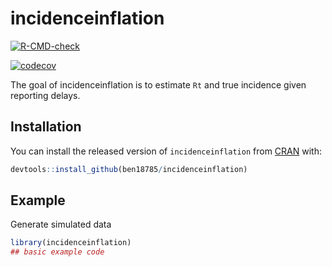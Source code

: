 
<!-- README.md is generated from README.Rmd. Please edit that file -->

# incidenceinflation

<!-- badges: start -->

[![R-CMD-check](https://github.com/ben18785/incidenceinflation/workflows/R-CMD-check/badge.svg)](https://github.com/ben18785/incidenceinflation/actions)

[![codecov](https://codecov.io/gh/ben18785/incidenceinflation/branch/master/graph/badge.svg?token=61D5K98II1)](https://codecov.io/gh/ben18785/incidenceinflation)
<!-- badges: end -->

The goal of incidenceinflation is to estimate `Rt` and true incidence
given reporting delays.

## Installation

You can install the released version of `incidenceinflation` from
[CRAN](https://CRAN.R-project.org) with:

``` r
devtools::install_github(ben18785/incidenceinflation)
```

## Example

Generate simulated data

``` r
library(incidenceinflation)
## basic example code
```
